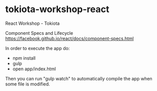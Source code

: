 # tokiota-workshop-react
React Workshop - Tokiota

Component Specs and Lifecycle
https://facebook.github.io/react/docs/component-specs.html

In order to execute the app do:
- npm install
- gulp
- open app/index.html

Then you can run "gulp watch" to automatically compile the app when some file is modified.
